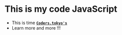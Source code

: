<h1>This is my code JavaScript</h1>
<ul>
	<li>This is time <strong>
		<code><a href="https://coders.tokyo/">Coders.tokyo's</a></code>
	</strong></li>
	<li>Learn more and more !!!</li>
</ul>